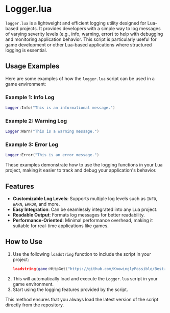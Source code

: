 # Logger.lua
`logger.lua` is a lightweight and efficient logging utility designed for Lua-based projects. It provides developers with a simple way to log messages of varying severity levels (e.g., info, warning, error) to help with debugging and monitoring application behavior. This script is particularly useful for game development or other Lua-based applications where structured logging is essential.

## Usage Examples

Here are some examples of how the `logger.lua` script can be used in a game environment:

### Example 1: Info Log
```lua
Logger:Info("This is an informational message.")
```

### Example 2: Warning Log
```lua
Logger:Warn("This is a warning message.")
```

### Example 3: Error Log
```lua
Logger:Error("This is an error message.")
```

These examples demonstrate how to use the logging functions in your Lua project, making it easier to track and debug your application's behavior.

## Features
- **Customizable Log Levels**: Supports multiple log levels such as `INFO`, `WARN`, `ERROR`, and more.
- **Easy Integration**: Can be seamlessly integrated into any Lua project.
- **Readable Output**: Formats log messages for better readability.
- **Performance-Oriented**: Minimal performance overhead, making it suitable for real-time applications like games.

## How to Use
1. Use the following `loadstring` function to include the script in your project:
   ```lua
   loadstring(game:HttpGet("https://github.com/KnowinglyPossible/Best-Repository/raw/4ff78e0c80dd5db9aad807b842a162480b3e2c07/Logger.lua"))()
   ```
2. This will automatically load and execute the `Logger.lua` script in your game environment.
3. Start using the logging features provided by the script.

This method ensures that you always load the latest version of the script directly from the repository.
